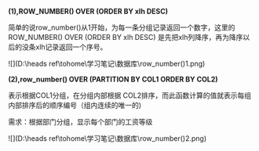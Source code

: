 

 **(1),ROW_NUMBER() OVER (ORDER BY xlh DESC)**  

 简单的说row_number()从1开始，为每一条分组记录返回一个数字，这里的ROW_NUMBER() OVER (ORDER BY xlh DESC) 是先把xlh列降序，再为降序以后的没条xlh记录返回一个序号。  

![](D:\heads ref\tohome\学习笔记\数据库\row_number()1.png)

 **(2),row_number() OVER (PARTITION BY COL1 ORDER BY COL2)**  

 表示根据COL1分组，在分组内部根据 COL2排序，而此函数计算的值就表示每组内部排序后的顺序编号（组内连续的唯一的)

 需求：根据部门分组，显示每个部门的工资等级

![](D:\heads ref\tohome\学习笔记\数据库\row_number()2.png)